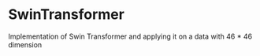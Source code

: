 # SwinTransformer
Implementation of Swin Transformer and applying it on a data with 46 * 46 dimension 

